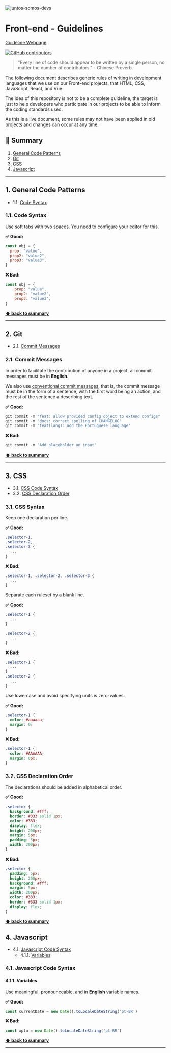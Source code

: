![juntos-somos-devs](https://user-images.githubusercontent.com/3603793/131751022-fda4146c-9ada-4ad0-82fc-d8f0a73acd3f.png)

# Front-end - Guidelines

[Guideline Webpage](https://juntossomosmais.github.io/frontend-guideline/)

[![GitHub contributors](https://img.shields.io/github/contributors/juntossomosmais/frontend-guideline.svg)](https://github.com/juntossomosmais/frontend-guideline/graphs/contributors)

> "Every line of code should appear to be written by a single person, no matter the number of contributors." - Chinese Proverb.

The following document describes generic rules of writing in development languages that we use on our Front-end projects, that HTML, CSS, JavaScript, React, and Vue

The idea of this repository is not to be a complete guideline, the target is just to help developers who participate in our projects to be able to inform the coding standards used.

As this is a live document, some rules may not have been applied in old projects and changes can occur at any time.

<a name="summary"></a>

## 📖 Summary

1. [General Code Patterns](#general-patterns)
2. [Git](#git)
3. [CSS](#css)
4. [Javascript](#javascript)

___
   
<a name="general-patterns"></a>

## 1. General Code Patterns

- 1.1. [Code Syntax](#code-syntax) <br>
  
<a name="code-syntax"></a>

### 1.1. Code Syntax

Use soft tabs with two spaces. You need to configure your editor for this.

**✅ Good:**
```js
const obj = {
  prop: "value",
  prop2: "value2",
  prop3: "value3",
}
```

**❌ Bad:**
```js 
const obj = {
    prop: "value",
    prop2: "value2",
    prop3: "value3",
}
```
 
**[⬆ back to summary](#summary)**

---

<a name="git"></a>

## 2. Git

- 2.1. [Commit Messages](#commit-messages) <br>

<a name="commit-messages"></a>

### 2.1. Commit Messages

In order to facilitate the contribution of anyone in a project, all commit messages must be in **English**.

We also use [conventional commit messages](https://www.conventionalcommits.org/en/v1.0.0/), that is, the commit message must be in the form of a sentence, with the first word being an action, and the rest of the sentence a describing text.

**✅ Good:**
```powershell
git commit -m "feat: allow provided config object to extend configs"
git commit -m "docs: correct spelling of CHANGELOG"
git commit -m "feat(lang): add the Portuguese language"
```

**❌ Bad:**
```powershell
git commit -m "Add placeholder on input"
```

**[⬆ back to summary](#summary)**

---

<a name="css"></a>
 
## 3. CSS

- 3.1. [CSS Code Syntax](#css-syntax)
- 3.2. [CSS Declaration Order](#css-order) <br>
  
<a name="css-syntax"></a>

### 3.1. CSS Syntax

Keep one declaration per line.

**✅ Good:**
```css 
.selector-1,
.selector-2,
.selector-3 {
  ...
}
```

**❌ Bad:**
```css
.selector-1, .selector-2, .selector-3 {
  ...
}
```

Separate each ruleset by a blank line.

**✅ Good:**
```css 
.selector-1 {
  ...
}

.selector-2 {
  ...
}
```

**❌ Bad:**
```css
.selector-1 {
  ...
}
.selector-2 {
  ...
}
```

Use lowercase and avoid specifying units is zero-values.

**✅ Good:**
```css
.selector-1 {
  color: #aaaaaa;
  margin: 0;
}
```

**❌ Bad:**
```css
.selector-1 {
  color: #AAAAAA;
  margin: 0px;
}
```

<a name="css-order"></a>

### 3.2. CSS Declaration Order

The declarations should be added in alphabetical order.

**✅ Good:**
```css
.selector {
  background: #fff;
  border: #333 solid 1px;
  color: #333;
  display: flex;
  height: 200px;
  margin: 5px;
  padding: 5px;
  width: 200px;
}
```

**❌ Bad:**
```css
.selector {
  padding: 5px;
  height: 200px;
  background: #fff;
  margin: 5px;
  width: 200px;
  color: #333;
  border: #333 solid 1px;
  display: flex;
}
```

**[⬆ back to summary](#summary)**

<a name="javascript"></a>

## 4. Javascript

- 4.1. [Javascript Code Syntax](#javascript-syntax)
  - 4.1.1. [Variables](#variables) <br>


<a name="javascript-syntax"></a>

### 4.1. Javascript Code Syntax

<a name="variables"></a>

#### 4.1.1. Variables

Use meaningful, pronounceable, and in **English** variable names.

**✅ Good:**
```js
const currentDate = new Date().toLocaleDateString('pt-BR')
```

**❌ Bad:**
```js 
const xpto = new Date().toLocaleDateString('pt-BR')
```

**[⬆ back to summary](#summary)**


---